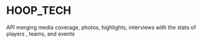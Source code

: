 # HOOP_TECH
API merging media coverage, photos, highlights, interviews with the stats of players , teams, and events
